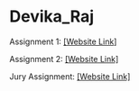 # Devika_Raj

Assignment 1: [[Website Link]](https://htmlpreview.github.io/?https://github.com/NIFT-Web-Design/Devika_Raj/blob/436c40a90bf4d8285bd2ddcef2294740c48dd7fd/Assignment1/index.html)

Assignment 2: [[Website Link]](https://htmlpreview.github.io/?https://github.com/NIFT-Web-Design/Devika_Raj/blob/436c40a90bf4d8285bd2ddcef2294740c48dd7fd/Assignment2/index.html)

Jury Assignment: [[Website Link]](https://htmlpreview.github.io/?https://github.com/NIFT-Web-Design/Devika_Raj/blob/6a3aae8a823535bf1f598e852900ab86cdeb61a4/Jury%20Assignment/index.html)

